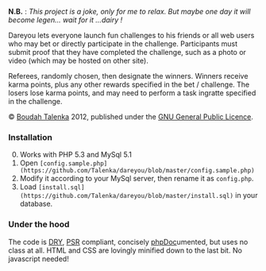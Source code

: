 **N.B.** : _This project is a joke, only for me to relax. But maybe one day it
will become legen... *wait for it* ...dairy !_

Dareyou lets everyone launch fun challenges to his friends or all web users who
may bet or directly participate in the challenge. Participants must submit proof
that they have completed the challenge, such as a photo or video (which may be
hosted on other site).

Referees, randomly chosen, then designate the winners. Winners receive karma
points, plus any other rewards specified in the bet / challenge. The losers
lose karma points, and may need to perform a task ingratte specified in the
challenge.

© [Boudah Talenka](http://boudah.pl) 2012, published under the
[GNU General Public Licence](http://www.gnu.org/licenses/gpl.html).

### Installation

0. Works with PHP 5.3 and MySql 5.1
1. Open `[config.sample.php](https://github.com/Talenka/dareyou/blob/master/config.sample.php)`
2. Modify it according to your MySql server, then rename it as `config.php`.
3. Load `[install.sql](https://github.com/Talenka/dareyou/blob/master/install.sql)` in your database.

### Under the hood

The code is [DRY](https://en.wikipedia.org/wiki/Don%27t_repeat_yourself),
[PSR](https://github.com/php-fig/fig-standards/) compliant,
concisely [phpDoc](http://www.phpdoc.org/)umented, but uses no class at all.
HTML and CSS are lovingly minified down to the last bit. No javascript needed!